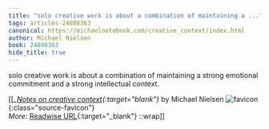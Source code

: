 ```yaml
---
title: "solo creative work is about a combination of maintaining a ..."
tags: articles-24808363
canonical: https://michaelnotebook.com/creative_context/index.html
author: Michael Nielsen
book: 24808363
hide_title: true
---
```


solo creative work is about a combination of maintaining a strong emotional commitment and a strong intellectual context.


[[<cite>_[Notes on creative context](https://michaelnotebook.com/creative_context/index.html){:target="_blank"}_</cite> by Michael Nielsen ![favicon](https://s2.googleusercontent.com/s2/favicons?domain=michaelnotebook.com){:class="source-favicon"}<br>
_More_: [Readwise URL](https://readwise.io/open/483099867){:target="_blank"}
::wrap]]